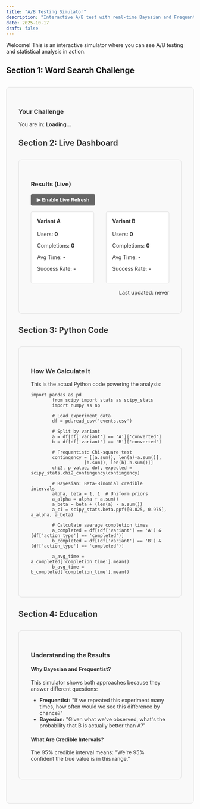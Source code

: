 ```yaml
---
title: "A/B Testing Simulator"
description: "Interactive A/B test with real-time Bayesian and Frequentist statistics"
date: 2025-10-17
draft: false
---
```


Welcome! This is an interactive simulator where you can see A/B testing and statistical analysis in action.

## Section 1: Word Search Challenge

<div id="puzzle-section" class="simulator-section">
  <h3>Your Challenge</h3>
  <p>You are in: <strong id="user-variant">Loading...</strong></p>
  <p id="difficulty-display"></p>
  
  <div id="puzzle-container" style="display: none;">
    <div id="letter-grid" class="letter-grid"></div>
    <div style="margin: 1.5rem 0;">
      <p><strong>Words to find: <span id="target-word-count">0</span></strong></p>
      <p id="timer" style="font-size: 2rem; font-weight: bold; color: #0066cc; font-family: monospace;">00:00:00</p>
      <button id="start-button" class="puzzle-button">▶ Start Challenge</button>
      <button id="reset-button" class="puzzle-button" style="display: none;">↻ Reset</button>
    </div>
    <div style="margin: 1rem 0;">
      <input type="text" id="word-input" placeholder="Type a 4-letter word and press Enter" style="display: none; padding: 8px; width: 100%; font-size: 1rem; border: 1px solid #ddd; border-radius: 4px;">
      <div id="guessed-words" style="margin-top: 1rem; min-height: 2rem;">
        <p style="font-size: 0.9rem; color: #666;">Found words: <span id="found-words-list" style="font-weight: bold;"></span></p>
      </div>
      <div id="completion-message" style="display: none; margin-top: 1.5rem; padding: 1.25rem; background: linear-gradient(135deg, #e8f5e9 0%, #c8e6c9 100%); border-radius: 8px; border-left: 4px solid #27ae60;">
      <div style="text-align: center; line-height: 1.4;">
        <h4 style="color: #27ae60; margin: 0 0 0.5rem 0; font-size: 1.1rem;">🎉 Challenge Complete!</h4>
        <p style="margin: 0.25rem 0; font-size: 0.95rem; color: #333;">
          <strong style="color: #0066cc; font-family: monospace; font-size: 1.1rem;" id="completion-time-display">--:--:--</strong>
          <span style="margin: 0 0.5rem; color: #999;">|</span>
          <span style="color: #666;"><strong id="completion-guesses">0</strong> guesses</span>
        </p>
        <p id="comparison-text" style="margin: 0.25rem 0; font-size: 0.9rem; color: #27ae60; font-weight: 600;">Loading comparison...</p>
        <div style="margin-top: 0.75rem; display: flex; gap: 0.5rem; justify-content: center; flex-wrap: wrap;">
          <button id="try-again-button" class="compact-button" style="padding: 6px 14px; font-size: 0.85rem; background-color: #27ae60; color: white; border: none; border-radius: 4px; cursor: pointer; font-weight: 600;">🔄 Try Again</button>
          <a href="#dashboard-section" style="padding: 6px 14px; font-size: 0.85rem; background-color: #3498db; color: white; text-decoration: none; border-radius: 4px; font-weight: 600; display: inline-block;">📊 View Stats</a>
        </div>
      </div>
    </div>
  </div>
</div>



## Section 2: Live Dashboard

<div id="dashboard-section" class="simulator-section">
  <h3>Results (Live)</h3>
  
  <div style="margin-bottom: 1rem;">
    <button id="polling-toggle" style="padding: 8px 16px; background-color: #666; color: white; border: none; border-radius: 4px; cursor: pointer; font-weight: bold;">
      ▶ Enable Live Refresh
    </button>
  </div>
  
  <div class="dashboard">
    <div class="variant-stats">
      <h4>Variant A</h4>
      <p>Users: <strong id="variant-a-users">0</strong></p>
      <p>Completions: <strong id="variant-a-completions">0</strong></p>
      <p>Avg Time: <strong id="variant-a-avg-time">-</strong></p>
      <p>Success Rate: <strong id="variant-a-success-rate">-</strong></p>
    </div>
    <div class="variant-stats">
      <h4>Variant B</h4>
      <p>Users: <strong id="variant-b-users">0</strong></p>
      <p>Completions: <strong id="variant-b-completions">0</strong></p>
      <p>Avg Time: <strong id="variant-b-avg-time">-</strong></p>
      <p>Success Rate: <strong id="variant-b-success-rate">-</strong></p>
    </div>
  </div>
  
  <p class="last-updated">Last updated: <span id="last-updated">never</span></p>
</div>

## Section 3: Python Code

<div id="code-section" class="simulator-section">
  <h3>How We Calculate It</h3>
  <p>This is the actual Python code powering the analysis:</p>
  
  <pre><code class="language-python">import pandas as pd
        from scipy import stats as scipy_stats
        import numpy as np

        # Load experiment data
        df = pd.read_csv('events.csv')

        # Split by variant
        a = df[df['variant'] == 'A']['converted']
        b = df[df['variant'] == 'B']['converted']

        # Frequentist: Chi-square test
        contingency = [[a.sum(), len(a)-a.sum()],
                    [b.sum(), len(b)-b.sum()]]
        chi2, p_value, dof, expected = scipy_stats.chi2_contingency(contingency)

        # Bayesian: Beta-Binomial credible intervals
        alpha, beta = 1, 1  # Uniform priors
        a_alpha = alpha + a.sum()
        a_beta = beta + (len(a) - a.sum())
        a_ci = scipy_stats.beta.ppf([0.025, 0.975], a_alpha, a_beta)

        # Calculate average completion times
        a_completed = df[(df['variant'] == 'A') & (df['action_type'] == 'completed')]
        b_completed = df[(df['variant'] == 'B') & (df['action_type'] == 'completed')]

        a_avg_time = a_completed['completion_time'].mean()
        b_avg_time = b_completed['completion_time'].mean()
  </code></pre>
</div>

## Section 4: Education

<div id="education-section" class="simulator-section">
  <h3>Understanding the Results</h3>
  
  <h4>Why Bayesian and Frequentist?</h4>
  <p>This simulator shows both approaches because they answer different questions:</p>
  <ul>
    <li><strong>Frequentist:</strong> "If we repeated this experiment many times, how often would we see this difference by chance?"</li>
    <li><strong>Bayesian:</strong> "Given what we've observed, what's the probability that B is actually better than A?"</li>
  </ul>
  
  <h4>What Are Credible Intervals?</h4>
  <p>The 95% credible interval means: "We're 95% confident the true value is in this range."</p>
</div>

<script>
const EXPERIMENT_ID = '83cac599-f4bb-4d68-8b12-04458801a22b';
let pollingInterval = null;
let isPolling = false;

// Puzzle configuration
const PUZZLE_CONFIG = {
  A: {
    letters: ['M', 'A', 'T', 'H', 'E', 'M', 'A', 'T', 'I', 'C', 'S', 'L', 'O', 'W'],
    targetWords: ['MATH', 'THEM', 'MACE'],
    difficulty: 3,
    targetCount: 3
  },
  B: {
    letters: ['C', 'O', 'M', 'P', 'U', 'T', 'E', 'R', 'S', 'C', 'I', 'E', 'N', 'C', 'E', 'D', 'A', 'T', 'A'],
    targetWords: ['COMP', 'PURE', 'ENCE', 'DATA'],
    difficulty: 5,
    targetCount: 4
  }
};

// Fun username generator
const ADJECTIVES = ['Lightning', 'Swift', 'Quick', 'Speedy', 'Rapid', 'Fast', 'Blazing', 'Turbo', 'Sonic', 'Flash'];
const ANIMALS = ['Leopard', 'Cheetah', 'Falcon', 'Hawk', 'Fox', 'Wolf', 'Tiger', 'Eagle', 'Panther', 'Gazelle'];

function generateUsername() {
  const adj = ADJECTIVES[Math.floor(Math.random() * ADJECTIVES.length)];
  const animal = ANIMALS[Math.floor(Math.random() * ANIMALS.length)];
  return `${adj} ${animal}`;
}

let puzzleState = {
  variant: null,
  startTime: null,
  isRunning: false,
  guessedWords: [],
  foundWords: [],
  timerInterval: null,
  completionTime: null
};

// Initialize on page load
document.addEventListener('DOMContentLoaded', function() {
  initializeVariant();
  displayVariant();
  setupPuzzle();
  setupPollingToggle();
});

function initializeVariant() {
  if (!localStorage.getItem('simulator_variant')) {
    const variant = Math.random() < 0.5 ? 'A' : 'B';
    localStorage.setItem('simulator_variant', variant);
    
    const userId = 'user_' + Math.random().toString(36).substr(2, 9);
    localStorage.setItem('simulator_user_id', userId);
  }
  
  // Always ensure username exists
  if (!localStorage.getItem('simulator_username')) {
    const username = generateUsername();
    localStorage.setItem('simulator_username', username);
  }
}

function displayVariant() {
  const variant = localStorage.getItem('simulator_variant');
  puzzleState.variant = variant;
  
  document.getElementById('user-variant').textContent = 'Variant ' + variant;
  
  const difficulty = PUZZLE_CONFIG[variant].difficulty;
  document.getElementById('difficulty-display').textContent = `Difficulty: ${difficulty}/10`;
  document.getElementById('target-word-count').textContent = PUZZLE_CONFIG[variant].targetCount;
}

function setupPuzzle() {
  const variant = puzzleState.variant;
  const config = PUZZLE_CONFIG[variant];
  
  // Display letter grid
  const grid = document.getElementById('letter-grid');
  grid.innerHTML = '';
  
  // Create grid
  const gridHTML = config.letters.map((letter, idx) => {
    return `<div class="letter">${letter}</div>`;
  }).join('');
  
  grid.innerHTML = gridHTML;
  
  // Setup event listeners
  document.getElementById('start-button').addEventListener('click', startChallenge);
  document.getElementById('reset-button').addEventListener('click', resetPuzzle);
  document.getElementById('word-input').addEventListener('keypress', handleWordInput);
  document.getElementById('try-again-button').addEventListener('click', resetPuzzle);
  
  document.getElementById('puzzle-container').style.display = 'block';
}


function startChallenge() {
  puzzleState.startTime = Date.now();
  puzzleState.isRunning = true;
  puzzleState.guessedWords = [];
  puzzleState.foundWords = [];
  
  document.getElementById('start-button').style.display = 'none';
  document.getElementById('reset-button').style.display = 'inline-block';
  document.getElementById('word-input').style.display = 'block';
  document.getElementById('word-input').focus();
  
  // Start timer
  puzzleState.timerInterval = setInterval(updateTimer, 100);
}

function updateTimer() {
  const elapsed = Date.now() - puzzleState.startTime;
  const minutes = Math.floor(elapsed / 60000);
  const seconds = Math.floor((elapsed % 60000) / 1000);
  const milliseconds = Math.floor((elapsed % 1000) / 10);
  
  const display = 
    String(minutes).padStart(2, '0') + ':' +
    String(seconds).padStart(2, '0') + ':' +
    String(milliseconds).padStart(2, '0');
  
  document.getElementById('timer').textContent = display;
}

function handleWordInput(event) {
  if (event.key !== 'Enter') return;
  
  const word = event.target.value.toUpperCase().trim();
  event.target.value = '';
  
  if (!word) return;
  
  const variant = puzzleState.variant;
  const config = PUZZLE_CONFIG[variant];
  
  // Track guessed word
  puzzleState.guessedWords.push(word);
  
  // Check if word is in target list and not already found
  if (config.targetWords.includes(word) && !puzzleState.foundWords.includes(word)) {
    puzzleState.foundWords.push(word);
    updateFoundWordsList();
    
    // Check if all words found
    if (puzzleState.foundWords.length === config.targetCount) {
      completeChallenge();
    }
  }
}

function updateFoundWordsList() {
  const list = puzzleState.foundWords.join(', ');
  document.getElementById('found-words-list').textContent = list || '(none yet)';
}

async function completeChallenge() {
  puzzleState.isRunning = false;
  clearInterval(puzzleState.timerInterval);
  
  puzzleState.completionTime = Date.now() - puzzleState.startTime;
  
  document.getElementById('word-input').style.display = 'none';
  document.getElementById('reset-button').style.display = 'none';
  
  // Format time for display
  const minutes = Math.floor(puzzleState.completionTime / 60000);
  const seconds = Math.floor((puzzleState.completionTime % 60000) / 1000);
  const milliseconds = Math.floor((puzzleState.completionTime % 1000) / 10);
  
  const timeDisplay = 
    String(minutes).padStart(2, '0') + ':' +
    String(seconds).padStart(2, '0') + ':' +
    String(milliseconds).padStart(2, '0');
  
  // Update completion message
  document.getElementById('completion-time-display').textContent = timeDisplay;
  document.getElementById('completion-guesses').textContent = puzzleState.guessedWords.length;
  
  // Show completion message
  document.getElementById('completion-message').style.display = 'block';
  
  // Track completion first
  await trackCompletion();
  
  // Then fetch variant comparison
  await fetchVariantComparison();
}

function resetPuzzle() {
  puzzleState.isRunning = false;
  clearInterval(puzzleState.timerInterval);
  puzzleState.startTime = null;
  puzzleState.guessedWords = [];
  puzzleState.foundWords = [];
  puzzleState.completionTime = null;
  
  document.getElementById('timer').textContent = '00:00:00';
  document.getElementById('start-button').style.display = 'inline-block';
  document.getElementById('reset-button').style.display = 'none';
  document.getElementById('word-input').style.display = 'none';
  document.getElementById('word-input').value = '';
  document.getElementById('found-words-list').textContent = '(none yet)';
  document.getElementById('completion-message').style.display = 'none';
}

async function trackCompletion() {
  try {
    const variant = puzzleState.variant;
    const userId = localStorage.getItem('simulator_user_id');
    
    const completionTimeSeconds = (puzzleState.completionTime / 1000).toFixed(3);
    
    const apiUrl = window.location.hostname === 'localhost' 
      ? 'http://localhost:8000/api/track'
      : 'https://soma-blog-hugo.vercel.app/api/track';
    
    const response = await fetch(apiUrl, {
      method: 'POST',
      headers: {
        'Content-Type': 'application/json',
      },
      body: JSON.stringify({
        experiment_id: EXPERIMENT_ID,
        user_id: userId,
        variant: variant,
        converted: true,
        action_type: 'completed',
        completion_time: parseFloat(completionTimeSeconds),
        success: true,
        correct_words_count: puzzleState.foundWords.length,
        total_guesses_count: puzzleState.guessedWords.length,
        metadata: {
          found_words: puzzleState.foundWords,
          puzzle_type: 'word_search'
        }
      })
    });
    
    if (!response.ok) {
      console.error('Error tracking completion:', response.status);
    }
  } catch (error) {
    console.error('Error tracking completion:', error);
  }
}

async function fetchVariantComparison() {
  try {
    const apiUrl = window.location.hostname === 'localhost' 
      ? 'http://localhost:8000/api/stats?experiment_id=' + EXPERIMENT_ID
      : 'https://soma-blog-hugo.vercel.app/api/stats?experiment_id=' + EXPERIMENT_ID;
    
    const response = await fetch(apiUrl);
    
    if (!response.ok) {
      document.getElementById('comparison-text').textContent = 
        'Comparison data unavailable. Try again!';
      return;
    }
    
    const data = await response.json();
    
    if (data.status !== 'success') {
      document.getElementById('comparison-text').textContent = 
        'Not enough data yet for comparison.';
      return;
    }
    
    const userVariant = puzzleState.variant;
    const userTime = puzzleState.completionTime / 1000; // convert to seconds
    
    let avgTime, otherVariantAvg, variantName;
    
    if (userVariant === 'A') {
      avgTime = data.variant_a.avg_completion_time;
      otherVariantAvg = data.variant_b.avg_completion_time;
      variantName = 'A';
    } else {
      avgTime = data.variant_b.avg_completion_time;
      otherVariantAvg = data.variant_a.avg_completion_time;
      variantName = 'B';
    }
    
    let comparisonHTML = '';
    
    if (avgTime) {
      const diff = userTime - avgTime;
      const diffAbs = Math.abs(diff);
      const otherName = userVariant === 'A' ? 'B' : 'A';
      
      if (diff < 0) {
        comparisonHTML += `⚡ ${diffAbs.toFixed(1)}s faster than variant ${variantName} average`;
      } else if (diff > 0) {
        comparisonHTML += `${diffAbs.toFixed(1)}s slower than variant ${variantName} average`;
      } else {
        comparisonHTML += `Matched variant ${variantName} average!`;
      }
      
      if (otherVariantAvg) {
        comparisonHTML += ` <span style="margin: 0 0.5rem; color: #999;">|</span> Variant ${otherName} avg: ${otherVariantAvg.toFixed(1)}s`;
      }
    }
    
    if (comparisonHTML) {
      document.getElementById('comparison-text').innerHTML = comparisonHTML;
    } else {
      document.getElementById('comparison-text').textContent = 
        'Great job completing the challenge!';
    }
    
  } catch (error) {
    console.error('Error fetching comparison:', error);
    document.getElementById('comparison-text').textContent = 
      'Comparison unavailable. Nice work!';
  }
}

function setupPollingToggle() {
  const toggleBtn = document.getElementById('polling-toggle');
  if (toggleBtn) {
    toggleBtn.addEventListener('click', togglePolling);
  }
}

function togglePolling() {
  const toggleBtn = document.getElementById('polling-toggle');
  
  if (isPolling) {
    clearInterval(pollingInterval);
    isPolling = false;
    toggleBtn.textContent = '▶ Enable Live Refresh';
    toggleBtn.style.backgroundColor = '#666';
  } else {
    isPolling = true;
    toggleBtn.textContent = '⏸ Disable Live Refresh';
    toggleBtn.style.backgroundColor = '#27ae60';
    
    updateDashboard();
    pollingInterval = setInterval(updateDashboard, 10000);
  }
}

async function updateDashboard() {
  try {
    const apiUrl = window.location.hostname === 'localhost' 
      ? 'http://localhost:8000/api/stats?experiment_id=' + EXPERIMENT_ID
      : 'https://soma-blog-hugo.vercel.app/api/stats?experiment_id=' + EXPERIMENT_ID;
    
    const response = await fetch(apiUrl);
    
    if (!response.ok) {
      console.error('Error fetching stats:', response.status);
      return;
    }
    
    const data = await response.json();
    
    if (data.status === 'success') {
      // Update variant A
      document.getElementById('variant-a-users').textContent = data.variant_a.n_users;
      document.getElementById('variant-a-completions').textContent = data.variant_a.conversions;
      document.getElementById('variant-a-avg-time').textContent = 
        data.variant_a.avg_completion_time ? data.variant_a.avg_completion_time.toFixed(1) + 's' : '-';
      document.getElementById('variant-a-success-rate').textContent = 
        (data.variant_a.conversion_rate * 100).toFixed(1) + '%';
      
      // Update variant B
      document.getElementById('variant-b-users').textContent = data.variant_b.n_users;
      document.getElementById('variant-b-completions').textContent = data.variant_b.conversions;
      document.getElementById('variant-b-avg-time').textContent = 
        data.variant_b.avg_completion_time ? data.variant_b.avg_completion_time.toFixed(1) + 's' : '-';
      document.getElementById('variant-b-success-rate').textContent = 
        (data.variant_b.conversion_rate * 100).toFixed(1) + '%';
      
      const now = new Date();
      document.getElementById('last-updated').textContent = now.toLocaleTimeString();
    }
  } catch (error) {
    console.error('Error updating dashboard:', error);
  }
}
</script>

<style>
.simulator-section {
  border: 1px solid #e0e0e0;
  padding: 2rem;
  margin: 2rem 0;
  border-radius: 8px;
  background-color: #f9f9f9;
  color: #333;
}

.simulator-section h3,
.simulator-section h4 {
  color: #333;
}

.simulator-section p,
.simulator-section ul,
.simulator-section li {
  color: #333;
}

.letter-grid {
  display: grid;
  grid-template-columns: repeat(5, 1fr);
  gap: 1rem;
  margin: 1.5rem 0;
}

.letter {
  background-color: #0066cc;
  color: white;
  padding: 1rem;
  border-radius: 8px;
  text-align: center;
  font-size: 1.5rem;
  font-weight: bold;
  box-shadow: 0 2px 4px rgba(0,0,0,0.1);
}

.puzzle-button {
  padding: 10px 20px;
  margin-right: 0.5rem;
  font-size: 1rem;
  border: none;
  border-radius: 4px;
  cursor: pointer;
  font-weight: bold;
  background-color: #0066cc;
  color: white;
}

.puzzle-button:hover {
  opacity: 0.9;
}

/* Modal styles */
.modal {
  display: none;
  position: fixed;
  z-index: 1000;
  left: 0;
  top: 0;
  width: 100%;
  height: 100%;
  background-color: rgba(0,0,0,0.6);
  align-items: center;
  justify-content: center;
  animation: fadeIn 0.3s ease;
}

@keyframes fadeIn {
  from { opacity: 0; }
  to { opacity: 1; }
}

.modal-content {
  background-color: white;
  padding: 2.5rem;
  border-radius: 12px;
  max-width: 500px;
  width: 90%;
  box-shadow: 0 10px 40px rgba(0,0,0,0.3);
  text-align: center;
  animation: slideUp 0.4s ease;
}

@keyframes slideUp {
  from {
    transform: translateY(50px);
    opacity: 0;
  }
  to {
    transform: translateY(0);
    opacity: 1;
  }
}

.celebration-icon {
  font-size: 4rem;
  animation: bounce 0.6s ease;
}

@keyframes bounce {
  0%, 100% { transform: translateY(0); }
  50% { transform: translateY(-20px); }
}

.completion-stats {
  display: grid;
  grid-template-columns: 1fr 1fr;
  gap: 1.5rem;
  margin: 2rem 0;
}

.stat-item {
  padding: 1rem;
  background-color: #f0f0f0;
  border-radius: 8px;
}

.stat-label {
  font-size: 0.9rem;
  color: #666;
  margin-bottom: 0.5rem;
}

.stat-value {
  font-size: 1.8rem;
  font-weight: bold;
  color: #0066cc;
  font-family: monospace;
}

.variant-comparison {
  margin: 1.5rem 0;
  padding: 1.5rem;
  background-color: #e8f5e9;
  border-radius: 8px;
  border-left: 4px solid #27ae60;
}

.modal-buttons {
  display: flex;
  gap: 1rem;
  justify-content: center;
  margin-top: 2rem;
}

.modal-button {
  padding: 12px 24px;
  font-size: 1rem;
  border: none;
  border-radius: 6px;
  cursor: pointer;
  font-weight: bold;
  transition: transform 0.2s;
}

.modal-button:hover {
  transform: scale(1.05);
}

.modal-button.primary {
  background-color: #27ae60;
  color: white;
}

.modal-button.secondary {
  background-color: #3498db;
  color: white;
}

.dashboard {
  display: grid;
  grid-template-columns: 1fr 1fr;
  gap: 2rem;
  margin: 1rem 0;
}

.variant-stats {
  border: 1px solid #ddd;
  padding: 1rem;
  border-radius: 4px;
  background-color: #fff;
  color: #333;
}

.variant-stats h4 {
  margin-top: 0;
  color: #333;
}

.last-updated {
  font-size: 0.9rem;
  color: #999;
  text-align: right;
}

@media (max-width: 768px) {
  .letter-grid {
    grid-template-columns: repeat(4, 1fr);
  }
  
  .dashboard {
    grid-template-columns: 1fr;
  }
  
  .completion-stats {
    grid-template-columns: 1fr;
  }
  
  .modal-content {
    padding: 2rem 1.5rem;
  }
  
  .modal-buttons {
    flex-direction: column;
  }
}
</style>
